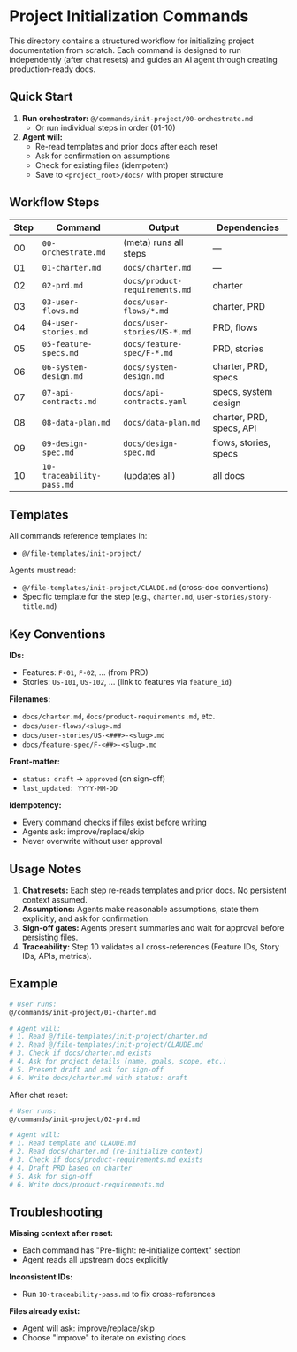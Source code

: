# Project Initialization Commands

This directory contains a structured workflow for initializing project documentation from scratch. Each command is designed to run independently (after chat resets) and guides an AI agent through creating production-ready docs.

## Quick Start

1. **Run orchestrator:** `@/commands/init-project/00-orchestrate.md`
   - Or run individual steps in order (01-10)
2. **Agent will:**
   - Re-read templates and prior docs after each reset
   - Ask for confirmation on assumptions
   - Check for existing files (idempotent)
   - Save to `<project_root>/docs/` with proper structure

## Workflow Steps

| Step | Command | Output | Dependencies |
|------|---------|--------|--------------|
| 00 | `00-orchestrate.md` | (meta) runs all steps | — |
| 01 | `01-charter.md` | `docs/charter.md` | — |
| 02 | `02-prd.md` | `docs/product-requirements.md` | charter |
| 03 | `03-user-flows.md` | `docs/user-flows/*.md` | charter, PRD |
| 04 | `04-user-stories.md` | `docs/user-stories/US-*.md` | PRD, flows |
| 05 | `05-feature-specs.md` | `docs/feature-spec/F-*.md` | PRD, stories |
| 06 | `06-system-design.md` | `docs/system-design.md` | charter, PRD, specs |
| 07 | `07-api-contracts.md` | `docs/api-contracts.yaml` | specs, system design |
| 08 | `08-data-plan.md` | `docs/data-plan.md` | charter, PRD, specs, API |
| 09 | `09-design-spec.md` | `docs/design-spec.md` | flows, stories, specs |
| 10 | `10-traceability-pass.md` | (updates all) | all docs |

## Templates

All commands reference templates in:
- `@/file-templates/init-project/`

Agents must read:
- `@/file-templates/init-project/CLAUDE.md` (cross-doc conventions)
- Specific template for the step (e.g., `charter.md`, `user-stories/story-title.md`)

## Key Conventions

**IDs:**
- Features: `F-01`, `F-02`, ... (from PRD)
- Stories: `US-101`, `US-102`, ... (link to features via `feature_id`)

**Filenames:**
- `docs/charter.md`, `docs/product-requirements.md`, etc.
- `docs/user-flows/<slug>.md`
- `docs/user-stories/US-<###>-<slug>.md`
- `docs/feature-spec/F-<##>-<slug>.md`

**Front-matter:**
- `status: draft` → `approved` (on sign-off)
- `last_updated: YYYY-MM-DD`

**Idempotency:**
- Every command checks if files exist before writing
- Agents ask: improve/replace/skip
- Never overwrite without user approval

## Usage Notes

1. **Chat resets:** Each step re-reads templates and prior docs. No persistent context assumed.
2. **Assumptions:** Agents make reasonable assumptions, state them explicitly, and ask for confirmation.
3. **Sign-off gates:** Agents present summaries and wait for approval before persisting files.
4. **Traceability:** Step 10 validates all cross-references (Feature IDs, Story IDs, APIs, metrics).

## Example

```bash
# User runs:
@/commands/init-project/01-charter.md

# Agent will:
# 1. Read @/file-templates/init-project/charter.md
# 2. Read @/file-templates/init-project/CLAUDE.md
# 3. Check if docs/charter.md exists
# 4. Ask for project details (name, goals, scope, etc.)
# 5. Present draft and ask for sign-off
# 6. Write docs/charter.md with status: draft
```

After chat reset:

```bash
# User runs:
@/commands/init-project/02-prd.md

# Agent will:
# 1. Read template and CLAUDE.md
# 2. Read docs/charter.md (re-initialize context)
# 3. Check if docs/product-requirements.md exists
# 4. Draft PRD based on charter
# 5. Ask for sign-off
# 6. Write docs/product-requirements.md
```

## Troubleshooting

**Missing context after reset:**
- Each command has "Pre-flight: re-initialize context" section
- Agent reads all upstream docs explicitly

**Inconsistent IDs:**
- Run `10-traceability-pass.md` to fix cross-references

**Files already exist:**
- Agent will ask: improve/replace/skip
- Choose "improve" to iterate on existing docs

